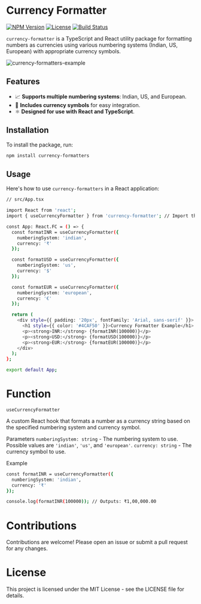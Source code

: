 # Currency Formatter

[![NPM Version](https://img.shields.io/npm/v/currency-formatters.svg)](https://www.npmjs.com/package/currency-formatter)
[![License](https://img.shields.io/npm/l/currency-formatters.svg)](https://github.com/yourusername/currency-formatter/blob/main/LICENSE)
[![Build Status](https://img.shields.io/badge/Build-Available-blue)](https://travis-ci.org/yourusername/currency-formatters)

`currency-formatter` is a TypeScript and React utility package for formatting numbers as currencies using various numbering systems (Indian, US, European) with appropriate currency symbols.

![currency-formatters-example](example.png)

## Features

- 📈 **Supports multiple numbering systems**: Indian, US, and European.
- 💱 **Includes currency symbols** for easy integration.
- ⚛️ **Designed for use with React and TypeScript**.

## Installation

To install the package, run:

```sh
npm install currency-formatters
```
## Usage

Here's how to use `currency-formatters` in a React application:

```sh
// src/App.tsx

import React from 'react';
import { useCurrencyFormatter } from 'currency-formatter'; // Import the hook from the package

const App: React.FC = () => {
  const formatINR = useCurrencyFormatter({
    numberingSystem: 'indian',
    currency: '₹'
  });

  const formatUSD = useCurrencyFormatter({
    numberingSystem: 'us',
    currency: '$'
  });

  const formatEUR = useCurrencyFormatter({
    numberingSystem: 'european',
    currency: '€'
  });

  return (
    <div style={{ padding: '20px', fontFamily: 'Arial, sans-serif' }}>
      <h1 style={{ color: '#4CAF50' }}>Currency Formatter Example</h1>
      <p><strong>INR:</strong> {formatINR(100000)}</p>
      <p><strong>USD:</strong> {formatUSD(100000)}</p>
      <p><strong>EUR:</strong> {formatEUR(100000)}</p>
    </div>
  );
};

export default App;

```
# Function

`useCurrencyFormatter`

A custom React hook that formats a number as a currency string based on the specified numbering system and currency symbol.

Parameters
`numberingSystem: string` - The numbering system to use. Possible values are `'indian'`, `'us'`, and `'european'`.
`currency: string` - The currency symbol to use.

Example

```sh
const formatINR = useCurrencyFormatter({
  numberingSystem: 'indian',
  currency: '₹'
});

console.log(formatINR(100000)); // Outputs: ₹1,00,000.00

```
# Contributions

Contributions are welcome! Please open an issue or submit a pull request for any changes.

# License

This project is licensed under the MIT License - see the LICENSE file for details.

